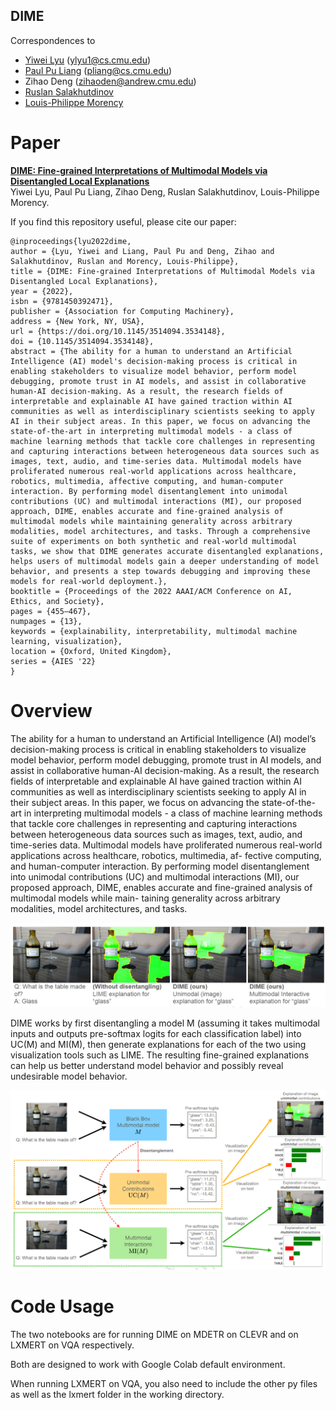 ## DIME

Correspondences to 

 - [Yiwei Lyu](https://github.com/lvyiwei1) (ylyu1@cs.cmu.edu)
 - [Paul Pu Liang](http://www.cs.cmu.edu/~pliang/) (pliang@cs.cmu.edu)
 - Zihao Deng (zihaoden@andrew.cmu.edu)
 - [Ruslan Salakhutdinov](https://www.cs.cmu.edu/~rsalakhu/)
 - [Louis-Philippe Morency](https://www.cs.cmu.edu/~morency/)

# Paper

[**DIME: Fine-grained Interpretations of Multimodal Models via Disentangled Local Explanations**](https://arxiv.org/abs/2203.02013)<br>
Yiwei Lyu, Paul Pu Liang, Zihao Deng, Ruslan Salakhutdinov, Louis-Philippe Morency.<br>

If you find this repository useful, please cite our paper:

```
@inproceedings{lyu2022dime,
author = {Lyu, Yiwei and Liang, Paul Pu and Deng, Zihao and Salakhutdinov, Ruslan and Morency, Louis-Philippe},
title = {DIME: Fine-grained Interpretations of Multimodal Models via Disentangled Local Explanations},
year = {2022},
isbn = {9781450392471},
publisher = {Association for Computing Machinery},
address = {New York, NY, USA},
url = {https://doi.org/10.1145/3514094.3534148},
doi = {10.1145/3514094.3534148},
abstract = {The ability for a human to understand an Artificial Intelligence (AI) model's decision-making process is critical in enabling stakeholders to visualize model behavior, perform model debugging, promote trust in AI models, and assist in collaborative human-AI decision-making. As a result, the research fields of interpretable and explainable AI have gained traction within AI communities as well as interdisciplinary scientists seeking to apply AI in their subject areas. In this paper, we focus on advancing the state-of-the-art in interpreting multimodal models - a class of machine learning methods that tackle core challenges in representing and capturing interactions between heterogeneous data sources such as images, text, audio, and time-series data. Multimodal models have proliferated numerous real-world applications across healthcare, robotics, multimedia, affective computing, and human-computer interaction. By performing model disentanglement into unimodal contributions (UC) and multimodal interactions (MI), our proposed approach, DIME, enables accurate and fine-grained analysis of multimodal models while maintaining generality across arbitrary modalities, model architectures, and tasks. Through a comprehensive suite of experiments on both synthetic and real-world multimodal tasks, we show that DIME generates accurate disentangled explanations, helps users of multimodal models gain a deeper understanding of model behavior, and presents a step towards debugging and improving these models for real-world deployment.},
booktitle = {Proceedings of the 2022 AAAI/ACM Conference on AI, Ethics, and Society},
pages = {455–467},
numpages = {13},
keywords = {explainability, interpretability, multimodal machine learning, visualization},
location = {Oxford, United Kingdom},
series = {AIES '22}
}
```

# Overview

The ability for a human to understand an Artificial Intelligence (AI)
model’s decision-making process is critical in enabling stakeholders
to visualize model behavior, perform model debugging, promote
trust in AI models, and assist in collaborative human-AI decision-making. As a result, the research fields of interpretable and explainable AI have gained traction within AI communities as well as
interdisciplinary scientists seeking to apply AI in their subject areas.
In this paper, we focus on advancing the state-of-the-art in interpreting multimodal models - a class of machine learning methods
that tackle core challenges in representing and capturing interactions
between heterogeneous data sources such as images, text, audio, and
time-series data. Multimodal models have proliferated numerous
real-world applications across healthcare, robotics, multimedia, af-
fective computing, and human-computer interaction. By performing
model disentanglement into unimodal contributions (UC) and multimodal interactions (MI), our proposed approach, DIME, enables
accurate and fine-grained analysis of multimodal models while main-
taining generality across arbitrary modalities, model architectures,
and tasks.

![](overview1.png)

DIME works by first disentangling a model M (assuming it takes multimodal inputs and outputs pre-softmax logits for each classification label) into 
UC(M) and MI(M), then generate explanations for each of the two using visualization tools such as LIME. The resulting fine-grained explanations can help
us better understand model behavior and possibly reveal undesirable model behavior.

![](overview2.png)

# Code Usage

The two notebooks are for running DIME on MDETR on CLEVR and on LXMERT on VQA respectively. 

Both are designed to work with Google Colab default environment.

When running LXMERT on VQA, you also need to include the other py files as well as the lxmert folder in the working directory.

